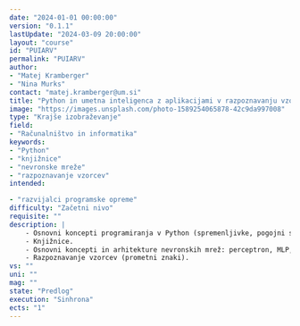 ```yaml
---
date: "2024-01-01 00:00:00" 
version: "0.1.1"
lastUpdate: "2024-03-09 20:00:00"
layout: "course"
id: "PUIARV"
permalink: "PUIARV"
author:
- "Matej Kramberger"
- "Nina Murks"
contact: "matej.kramberger@um.si"
title: "Python in umetna inteligenca z aplikacijami v razpoznavanju vzorcev"
image: "https://images.unsplash.com/photo-1589254065878-42c9da997008"
type: "Krajše izobraževanje"
field:
- "Računalništvo in informatika"
keywords:
- "Python"
- "knjižnice"
- "nevronske mreže"
- "razpoznavanje vzorcev"
intended:

- "razvijalci programske opreme"
difficulty: "Začetni nivo"
requisite: ""
description: |
    - Osnovni koncepti programiranja v Python (spremenljivke, pogojni stavki, zanke, funkcije).
    - Knjižnice.
    - Osnovni koncepti in arhitekture nevronskih mrež: perceptron, MLP, fully connected (dropout layer, softmax layer, binarno/multiclass/multilabel, različne kriterijske funkcije (loss functions...), konvolutivne nevronske mreže
    - Razpoznavanje vzorcev (prometni znaki).
vs: ""
uni: ""
mag: ""
state: "Predlog"
execution: "Sinhrona"
ects: "1"
---
```

